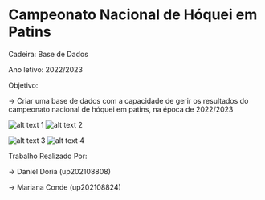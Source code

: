 # Campeonato Nacional de Hóquei em Patins

Cadeira: Base de Dados

Ano letivo: 2022/2023

Objetivo:

-> Criar uma base de dados com a capacidade de gerir os resultados do campeonato nacional de hóquei em patins, na época de 2022/2023


![alt text 1](https://www.iol.pt/multimedia/oratvi/multimedia/imagem/id/580f610b0cf25d916ffdfd64//600.jpg "Logótipo do Campeonato Nacional") ![alt text 2](https://www.iol.pt/multimedia/oratvi/multimedia/imagem/id/61be72810cf2c7ea0f0e36fb/1024 "Stick de Hóquei")

![alt text 3](https://static.globalnoticias.pt/oj/image.jpg?brand=OJ&type=generate&guid=b9436857-f815-41a4-8f1c-fa999b7bd1b6&w=768&h=512&t=20211115235508 "Gonçalo Alves a jogar pela Seleção Portuguesa") ![alt text 4](https://static.globalnoticias.pt/oj/image.jpg?brand=OJ&type=generate&guid=de4c39b0-fd27-4cf8-8d03-610c6c1d4db1&w=768&h=512&t=20220728144439 "FC Porto vs Sporting CP")




Trabalho Realizado Por:

-> Daniel Dória (up202108808)

-> Mariana Conde (up202108824)
